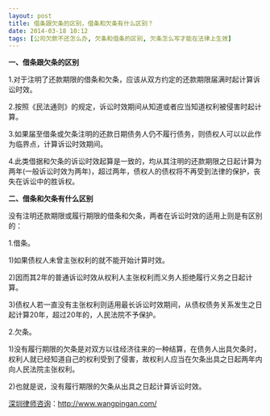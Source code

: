```yaml
---
layout: post
title: 借条跟欠条的区别，借条和欠条有什么区别？
date: 2014-03-18 10:12
tags: [公司欠款不还怎么办, 欠条和借条的区别, 欠条怎么写才能在法律上生效]
---
```

<strong>一、借条跟欠条的区别</strong>

1.对于注明了还款期限的借条和欠条，应该从双方约定的还款期限届满时起计算诉讼时效。

2.按照《民法通则》的规定，诉讼时效期间从知道或者应当知道权利被侵害时起计算。

3.如果届至借条或欠条注明的还款日期债务人仍不履行债务，则债权人可以以此作为临界点，计算诉讼时效期间。

4.此类借据和欠条的诉讼时效起算是一致的，均从其注明的还款期限之日起计算为两年(一般诉讼时效为两年)，超过两年，债权人的债权将不再受到法律的保护，丧失在诉讼中的胜诉权。

<strong>二、借条和欠条有什么区别</strong>

没有注明还款期限或履行期限的借条和欠条，两者在诉讼时效的适用上则是有区别的：

1.借条。

1)如果债权人未曾主张权利的就不能开始计算时效。

2)因而其2年的普通诉讼时效从权利人主张权利而义务人拒绝履行义务之日起计算。

3)债权人若一直没有主张权利则适用最长诉讼时效期间，从债权债务关系发生之日起计算20年，超过20年的，人民法院不予保护。

2.欠条。

1)没有履行期限的欠条是对双方以往经济往来的一种结算，在债务人出具欠条时，权利人就已经知道自己的权利受到了侵害，故权利人应当在欠条出具之日起两年内向人民法院主张权利。

2)也就是说，没有履行期限的欠条从出具之日起计算诉讼时效。

<a href="http://www.wangpingan.com/">深圳律师咨询</a>：<a href="http://www.wangpingan.com/">http://www.wangpingan.com/</a>

